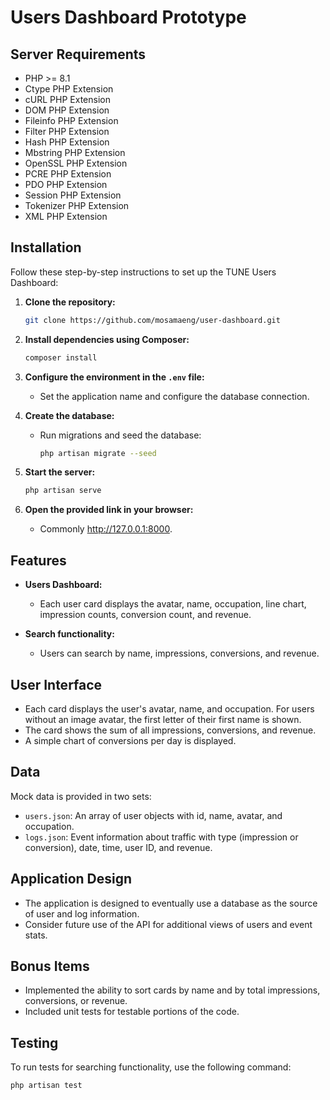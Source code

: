 # Users Dashboard Prototype

## Server Requirements
- PHP >= 8.1
- Ctype PHP Extension
- cURL PHP Extension
- DOM PHP Extension
- Fileinfo PHP Extension
- Filter PHP Extension
- Hash PHP Extension
- Mbstring PHP Extension
- OpenSSL PHP Extension
- PCRE PHP Extension
- PDO PHP Extension
- Session PHP Extension
- Tokenizer PHP Extension
- XML PHP Extension

## Installation

Follow these step-by-step instructions to set up the TUNE Users Dashboard:

1. **Clone the repository:**

    ```bash
    git clone https://github.com/mosamaeng/user-dashboard.git
    ```

2. **Install dependencies using Composer:**

    ```bash
    composer install
    ```

3. **Configure the environment in the `.env` file:**
    - Set the application name and configure the database connection.

4. **Create the database:**
    - Run migrations and seed the database:

        ```bash
        php artisan migrate --seed
        ```

5. **Start the server:**

    ```bash
    php artisan serve
    ```

6. **Open the provided link in your browser:**
    - Commonly http://127.0.0.1:8000.

## Features

- **Users Dashboard:**
  - Each user card displays the avatar, name, occupation, line chart, impression counts, conversion count, and revenue.
  
- **Search functionality:**
  - Users can search by name, impressions, conversions, and revenue.

## User Interface

- Each card displays the user's avatar, name, and occupation. For users without an image avatar, the first letter of their first name is shown.
- The card shows the sum of all impressions, conversions, and revenue.
- A simple chart of conversions per day is displayed.

## Data

Mock data is provided in two sets:

- `users.json`: An array of user objects with id, name, avatar, and occupation.
- `logs.json`: Event information about traffic with type (impression or conversion), date, time, user ID, and revenue.

## Application Design

- The application is designed to eventually use a database as the source of user and log information.
- Consider future use of the API for additional views of users and event stats.

## Bonus Items

- Implemented the ability to sort cards by name and by total impressions, conversions, or revenue.
- Included unit tests for testable portions of the code.

## Testing

To run tests for searching functionality, use the following command:

```bash
php artisan test
```
